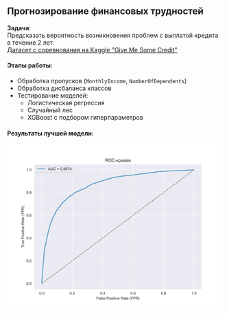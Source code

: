 ## Прогнозирование финансовых трудностей

**Задача**:  
Предсказать вероятность возникновения проблем с выплатой кредита в течение 2 лет.  
[Датасет с соревнования на Kaggle "Give Me Some Credit"](https://www.kaggle.com/c/GiveMeSomeCredit/data)

#### Этапы работы:
- Обработка пропусков (`MonthlyIncome`, `NumberOfDependents`)
- Обработка дисбаланса классов
- Тестирование моделей:
  - Логистическая регрессия
  - Случайный лес
  - XGBoost с подбором гиперпараметров

#### Результаты лучшей модели: 
![ROC Curve](roc_curve.png)  
